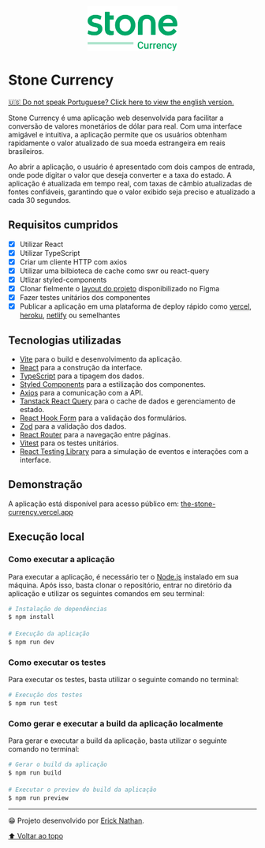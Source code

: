 <div align="center">
   <img src=".github/project-logo.svg" height="90">
</div>

# Stone Currency
[🇺🇸 Do not speak Portuguese? Click here to view the english version.](./README-EN.md)

Stone Currency é uma aplicação web desenvolvida para facilitar a conversão de valores monetários de dólar para real. Com uma interface amigável e intuitiva, a aplicação permite que os usuários obtenham rapidamente o valor atualizado de sua moeda estrangeira em reais brasileiros.

Ao abrir a aplicação, o usuário é apresentado com dois campos de entrada, onde pode digitar o valor que deseja converter e a taxa do estado. A aplicação é atualizada em tempo real, com taxas de câmbio atualizadas de fontes confiáveis, garantindo que o valor exibido seja preciso e atualizado a cada 30 segundos.

## Requisitos cumpridos
- [x] Utilizar React
- [x] Utilizar TypeScript
- [x] Criar um cliente HTTP com axios
- [x] Utilizar uma bilbioteca de cache como swr ou react-query
- [x] Utlizar styled-components
- [x] Clonar fielmente o [layout do projeto](https://www.figma.com/file/y8IcDbllfaFAzXrEXR05PE/Teste-Front-Web-Stone) disponibilizado no Figma
- [x] Fazer testes unitários dos componentes
- [x] Publicar a aplicação em uma plataforma de deploy rápido como [vercel](https://vercel.com/), [heroku](https://www.heroku.com), [netlify](https://www.netlify.com) ou semelhantes

## Tecnologias utilizadas
- [Vite](https://vitejs.dev/) para o build e desenvolvimento da aplicação.
- [React](https://reactjs.org/) para a construção da interface.
- [TypeScript](https://www.typescriptlang.org/) para a tipagem dos dados.
- [Styled Components](https://styled-components.com/) para a estilização dos componentes.
- [Axios](https://axios-http.com/docs/intro/) para a comunicação com a API.
- [Tanstack React Query](https://tanstack.com/query/) para o cache de dados e gerenciamento de estado.
- [React Hook Form](https://react-hook-form.com/) para a validação dos formulários.
- [Zod](https://zod.dev/) para a validação dos dados.
- [React Router](https://reactrouter.com/) para a navegação entre páginas.
- [Vitest](https://vitest.dev/) para os testes unitários.
- [React Testing Library](https://testing-library.com/docs/react-testing-library/intro/) para a simulação de eventos e interações com a interface.

## Demonstração
A aplicação está disponível para acesso público em: [the-stone-currency.vercel.app](https://the-stone-currency.vercel.app/)

## Execução local

### Como executar a aplicação
Para executar a aplicação, é necessário ter o [Node.js](https://nodejs.org/en/) instalado em sua máquina. Após isso, basta clonar o repositório, entrar no diretório da aplicação e utilizar os seguintes comandos em seu terminal:

```bash
# Instalação de dependências
$ npm install

# Execução da aplicação
$ npm run dev
```

### Como executar os testes
Para executar os testes, basta utilizar o seguinte comando no terminal:

```bash
# Execução dos testes
$ npm run test
```

### Como gerar e executar a build da aplicação localmente
Para gerar e executar a build da aplicação, basta utilizar o seguinte comando no terminal:

```bash
# Gerar o build da aplicação
$ npm run build

# Executar o preview do build da aplicação
$ npm run preview
```

---

😁 Projeto desenvolvido por [Erick Nathan](https://www.linkedin.com/in/ericknathan/).

[⬆ Voltar ao topo](#stone-currency)<br>